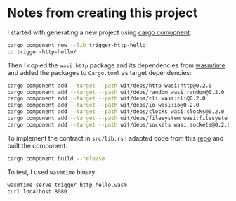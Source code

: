 # Notes from creating this project
I started with generating a new project using [cargo comopnent](https://github.com/bytecodealliance/cargo-component):
```sh
cargo component new --lib trigger-http-hello
cd trigger-http-hello/
```
Then I copied the `wasi:http` package and its dependencies from
[wasmtime](https://github.com/bytecodealliance/wasmtime/tree/v24.0.0/crates/wasi-http/wit/deps/http)
and added the packages to `Cargo.toml` as target dependencies:

```sh
cargo component add --target --path wit/deps/http wasi:http@0.2.0
cargo component add --target --path wit/deps/random wasi:random@0.2.0
cargo component add --target --path wit/deps/cli wasi:cli@0.2.0
cargo component add --target --path wit/deps/io wasi:io@0.2.0
cargo component add --target --path wit/deps/clocks wasi:clocks@0.2.0
cargo component add --target --path wit/deps/filesystem wasi:filesystem@0.2.0
cargo component add --target --path wit/deps/sockets wasi:sockets@0.2.0
```
To implement the contract in `src/lib.rs`
I adapted code from this [repo](https://github.com/sunfishcode/hello-wasi-http/blob/9f0e7081b987ff9bfbb71f08106b00217eed9d7e/src/lib.rs)
and built the component:
```sh
cargo component build --release
```
To test, I used `wasmtime` binary:
```sh
wasmtime serve trigger_http_hello.wasm
curl localhost:8080
```
